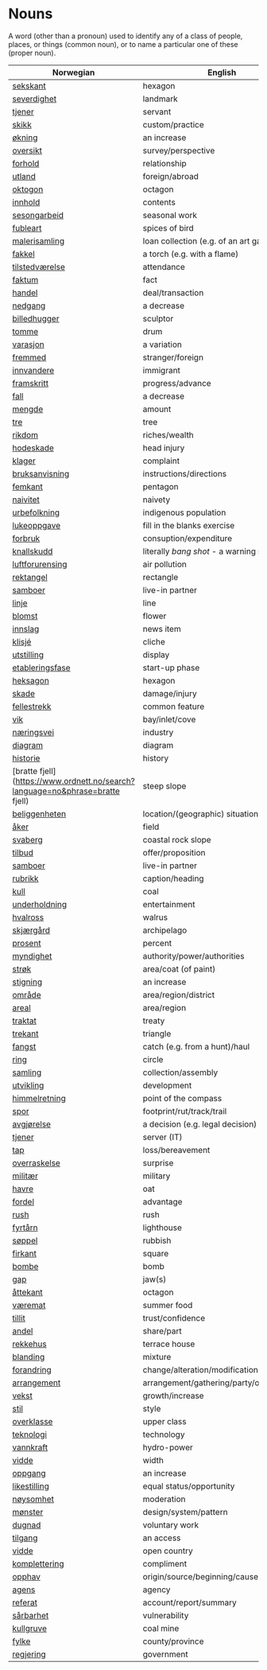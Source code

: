 # Nouns

A word (other than a pronoun) used to identify any of a class of people, places, or things (common noun), or to name a particular one of these (proper noun).

| Norwegian | English | Gender |
| --- | --- | --- |
| [sekskant](https://www.ordnett.no/search?language=no&phrase=sekskant) | hexagon | m |
| [severdighet](https://www.ordnett.no/search?language=no&phrase=severdighet) | landmark | m |
| [tjener](https://www.ordnett.no/search?language=no&phrase=tjener) | servant | m |
| [skikk](https://www.ordnett.no/search?language=no&phrase=skikk) | custom/practice | m |
| [økning](https://www.ordnett.no/search?language=no&phrase=økning) | an increase | m |
| [oversikt](https://www.ordnett.no/search?language=no&phrase=oversikt) | survey/perspective | m |
| [forhold](https://www.ordnett.no/search?language=no&phrase=forhold) | relationship | i |
| [utland](https://www.ordnett.no/search?language=no&phrase=utland) | foreign/abroad | m |
| [oktogon](https://www.ordnett.no/search?language=no&phrase=oktogon) | octagon | m |
| [innhold](https://www.ordnett.no/search?language=no&phrase=innhold) | contents | i |
| [sesongarbeid](https://www.ordnett.no/search?language=no&phrase=sesongarbeid) | seasonal work | i |
| [fubleart](https://www.ordnett.no/search?language=no&phrase=fubleart) | spices of bird | m/f |
| [malerisamling](https://www.ordnett.no/search?language=no&phrase=malerisamling) | loan collection (e.g. of an art gallery) | m |
| [fakkel](https://www.ordnett.no/search?language=no&phrase=fakkel) | a torch (e.g. with a flame) | m |
| [tilstedværelse](https://www.ordnett.no/search?language=no&phrase=tilstedværelse) | attendance | i |
| [faktum](https://www.ordnett.no/search?language=no&phrase=faktum) | fact | i |
| [handel](https://www.ordnett.no/search?language=no&phrase=handel) | deal/transaction | m |
| [nedgang](https://www.ordnett.no/search?language=no&phrase=nedgang) | a decrease | m |
| [billedhugger](https://www.ordnett.no/search?language=no&phrase=billedhugger) | sculptor | m |
| [tomme](https://www.ordnett.no/search?language=no&phrase=tomme) | drum | m |
| [varasjon](https://www.ordnett.no/search?language=no&phrase=varasjon) | a variation | m |
| [fremmed](https://www.ordnett.no/search?language=no&phrase=fremmed) | stranger/foreign | m |
| [innvandere](https://www.ordnett.no/search?language=no&phrase=innvandere) | immigrant | m |
| [framskritt](https://www.ordnett.no/search?language=no&phrase=framskritt) | progress/advance | i |
| [fall](https://www.ordnett.no/search?language=no&phrase=fall) | a decrease | i |
| [mengde](https://www.ordnett.no/search?language=no&phrase=mengde) | amount | m |
| [tre](https://www.ordnett.no/search?language=no&phrase=tre) | tree | i |
| [rikdom](https://www.ordnett.no/search?language=no&phrase=rikdom) | riches/wealth | m |
| [hodeskade](https://www.ordnett.no/search?language=no&phrase=hodeskade) | head injury | m |
| [klager](https://www.ordnett.no/search?language=no&phrase=klager) | complaint | m |
| [bruksanvisning](https://www.ordnett.no/search?language=no&phrase=bruksanvisning) | instructions/directions | m |
| [femkant](https://www.ordnett.no/search?language=no&phrase=femkant) | pentagon | m |
| [naivitet](https://www.ordnett.no/search?language=no&phrase=naivitet) | naivety | m |
| [urbefolkning](https://www.ordnett.no/search?language=no&phrase=urbefolkning) | indigenous population | m |
| [lukeoppgave](https://www.ordnett.no/search?language=no&phrase=lukeoppgave) | fill in the blanks exercise | m |
| [forbruk](https://www.ordnett.no/search?language=no&phrase=forbruk) | consuption/expenditure | i |
| [knallskudd](https://www.ordnett.no/search?language=no&phrase=knallskudd) | literally _bang shot_ - a warning shot gun | i |
| [luftforurensing](https://www.ordnett.no/search?language=no&phrase=luftforurensing) | air pollution | m |
| [rektangel](https://www.ordnett.no/search?language=no&phrase=rektangel) | rectangle | i |
| [samboer](https://www.ordnett.no/search?language=no&phrase=samboer) | live-in partner | m |
| [linje](https://www.ordnett.no/search?language=no&phrase=linje) | line | m |
| [blomst](https://www.ordnett.no/search?language=no&phrase=blomst) | flower | m |
| [innslag](https://www.ordnett.no/search?language=no&phrase=innslag) | news item | i |
| [klisjé](https://www.ordnett.no/search?language=no&phrase=klisjé) | cliche | m |
| [utstilling](https://www.ordnett.no/search?language=no&phrase=utstilling) | display | m |
| [etableringsfase](https://www.ordnett.no/search?language=no&phrase=etableringsfase) | start-up phase | m |
| [heksagon](https://www.ordnett.no/search?language=no&phrase=heksagon) | hexagon | m |
| [skade](https://www.ordnett.no/search?language=no&phrase=skade) | damage/injury | m |
| [fellestrekk](https://www.ordnett.no/search?language=no&phrase=fellestrekk) | common feature | i |
| [vik](https://www.ordnett.no/search?language=no&phrase=vik) | bay/inlet/cove | m |
| [næringsvei](https://www.ordnett.no/search?language=no&phrase=næringsvei) | industry | m |
| [diagram](https://www.ordnett.no/search?language=no&phrase=diagram) | diagram | i |
| [historie](https://www.ordnett.no/search?language=no&phrase=historie) | history | m/f |
| [bratte fjell](https://www.ordnett.no/search?language=no&phrase=bratte fjell) | steep slope | m |
| [beliggenheten](https://www.ordnett.no/search?language=no&phrase=beliggenheten) | location/(geographic) situation | m/f |
| [åker](https://www.ordnett.no/search?language=no&phrase=åker) | field | m |
| [svaberg](https://www.ordnett.no/search?language=no&phrase=svaberg) | coastal rock slope | i |
| [tilbud](https://www.ordnett.no/search?language=no&phrase=tilbud) | offer/proposition | i |
| [samboer](https://www.ordnett.no/search?language=no&phrase=samboer) | live-in partner | m |
| [rubrikk](https://www.ordnett.no/search?language=no&phrase=rubrikk) | caption/heading | m |
| [kull](https://www.ordnett.no/search?language=no&phrase=kull) | coal | i |
| [underholdning](https://www.ordnett.no/search?language=no&phrase=underholdning) | entertainment | m |
| [hvalross](https://www.ordnett.no/search?language=no&phrase=hvalross) | walrus | m |
| [skjærgård](https://www.ordnett.no/search?language=no&phrase=skjærgård) | archipelago | m |
| [prosent](https://www.ordnett.no/search?language=no&phrase=prosent) | percent | m |
| [myndighet](https://www.ordnett.no/search?language=no&phrase=myndighet) | authority/power/authorities | m |
| [strøk](https://www.ordnett.no/search?language=no&phrase=strøk) | area/coat (of paint) | i |
| [stigning](https://www.ordnett.no/search?language=no&phrase=stigning) | an increase | m |
| [område](https://www.ordnett.no/search?language=no&phrase=område) | area/region/district | i |
| [areal](https://www.ordnett.no/search?language=no&phrase=areal) | area/region | i |
| [traktat](https://www.ordnett.no/search?language=no&phrase=traktat) | treaty | m |
| [trekant](https://www.ordnett.no/search?language=no&phrase=trekant) | triangle | m |
| [fangst](https://www.ordnett.no/search?language=no&phrase=fangst) | catch (e.g. from a hunt)/haul | m |
| [ring](https://www.ordnett.no/search?language=no&phrase=ring) | circle | m |
| [samling](https://www.ordnett.no/search?language=no&phrase=samling) | collection/assembly | m |
| [utvikling](https://www.ordnett.no/search?language=no&phrase=utvikling) | development | m |
| [himmelretning](https://www.ordnett.no/search?language=no&phrase=himmelretning) | point of the compass | m |
| [spor](https://www.ordnett.no/search?language=no&phrase=spor) | footprint/rut/track/trail | i |
| [avgjørelse](https://www.ordnett.no/search?language=no&phrase=avgjørelse) | a decision (e.g. legal decision) | m |
| [tjener](https://www.ordnett.no/search?language=no&phrase=tjener) | server (IT) | m |
| [tap](https://www.ordnett.no/search?language=no&phrase=tap) | loss/bereavement | i |
| [overraskelse](https://www.ordnett.no/search?language=no&phrase=overraskelse) | surprise | m |
| [militær](https://www.ordnett.no/search?language=no&phrase=militær) | military | m |
| [havre](https://www.ordnett.no/search?language=no&phrase=havre) | oat | m |
| [fordel](https://www.ordnett.no/search?language=no&phrase=fordel) | advantage | m |
| [rush](https://www.ordnett.no/search?language=no&phrase=rush) | rush | i |
| [fyrtårn](https://www.ordnett.no/search?language=no&phrase=fyrtårn) | lighthouse | i |
| [søppel](https://www.ordnett.no/search?language=no&phrase=søppel) | rubbish | i |
| [firkant](https://www.ordnett.no/search?language=no&phrase=firkant) | square | m |
| [bombe](https://www.ordnett.no/search?language=no&phrase=bombe) | bomb | m |
| [gap](https://www.ordnett.no/search?language=no&phrase=gap) | jaw(s) | m |
| [åttekant](https://www.ordnett.no/search?language=no&phrase=åttekant) | octagon | m |
| [væremat](https://www.ordnett.no/search?language=no&phrase=væremat) | summer food | m |
| [tillit](https://www.ordnett.no/search?language=no&phrase=tillit) | trust/confidence | m |
| [andel](https://www.ordnett.no/search?language=no&phrase=andel) | share/part | m |
| [rekkehus](https://www.ordnett.no/search?language=no&phrase=rekkehus) | terrace house | i |
| [blanding](https://www.ordnett.no/search?language=no&phrase=blanding) | mixture | m |
| [forandring](https://www.ordnett.no/search?language=no&phrase=forandring) | change/alteration/modification | m |
| [arrangement](https://www.ordnett.no/search?language=no&phrase=arrangement) | arrangement/gathering/party/organisation | i |
| [vekst](https://www.ordnett.no/search?language=no&phrase=vekst) | growth/increase | m |
| [stil](https://www.ordnett.no/search?language=no&phrase=stil) | style | m |
| [overklasse](https://www.ordnett.no/search?language=no&phrase=overklasse) | upper class | m |
| [teknologi](https://www.ordnett.no/search?language=no&phrase=teknologi) | technology | m |
| [vannkraft](https://www.ordnett.no/search?language=no&phrase=vannkraft) | hydro-power | m |
| [vidde](https://www.ordnett.no/search?language=no&phrase=vidde) | width | m/f |
| [oppgang](https://www.ordnett.no/search?language=no&phrase=oppgang) | an increase | m |
| [likestilling](https://www.ordnett.no/search?language=no&phrase=likestilling) | equal status/opportunity | m |
| [nøysomhet](https://www.ordnett.no/search?language=no&phrase=nøysomhet) | moderation | m |
| [mønster](https://www.ordnett.no/search?language=no&phrase=mønster) | design/system/pattern | i |
| [dugnad](https://www.ordnett.no/search?language=no&phrase=dugnad) | voluntary work | m |
| [tilgang](https://www.ordnett.no/search?language=no&phrase=tilgang) | an access | i |
| [vidde](https://www.ordnett.no/search?language=no&phrase=vidde) | open country | m |
| [komplettering](https://www.ordnett.no/search?language=no&phrase=komplettering) | compliment | m |
| [opphav](https://www.ordnett.no/search?language=no&phrase=opphav) | origin/source/beginning/cause | i |
| [agens](https://www.ordnett.no/search?language=no&phrase=agens) | agency | m |
| [referat](https://www.ordnett.no/search?language=no&phrase=referat) | account/report/summary | i |
| [sårbarhet](https://www.ordnett.no/search?language=no&phrase=sårbarhet) | vulnerability | m |
| [kullgruve](https://www.ordnett.no/search?language=no&phrase=kullgruve) | coal mine | m |
| [fylke](https://www.ordnett.no/search?language=no&phrase=fylke) | county/province | i |
| [regjering](https://www.ordnett.no/search?language=no&phrase=regjering) | government | m |

